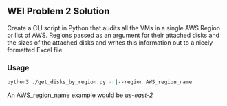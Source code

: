 ## WEI Problem 2 Solution
Create a CLI script in Python that audits all the VMs in a single AWS Region or list of AWS.
Regions passed as an argument for their attached disks and the sizes of the attached
disks and writes this information out to a nicely formatted Excel file

### Usage
```sh
python3 ./get_disks_by_region.py -r|--region AWS_region_name
```
An AWS_region_name example would be *us-east-2*
